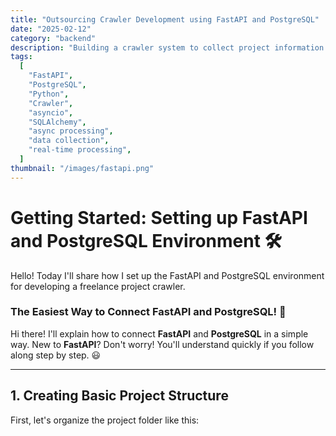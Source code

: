 ```yaml
---
title: "Outsourcing Crawler Development using FastAPI and PostgreSQL"
date: "2025-02-12"
category: "backend"
description: "Building a crawler system to collect project information from domestic and international freelance platforms using FastAPI and PostgreSQL"
tags:
  [
    "FastAPI",
    "PostgreSQL",
    "Python",
    "Crawler",
    "asyncio",
    "SQLAlchemy",
    "async processing",
    "data collection",
    "real-time processing",
  ]
thumbnail: "/images/fastapi.png"
---
```


# Getting Started: Setting up FastAPI and PostgreSQL Environment 🛠️

Hello! Today I'll share how I set up the FastAPI and PostgreSQL environment for developing a freelance project crawler.

### **The Easiest Way to Connect FastAPI and PostgreSQL! 🚀**

Hi there! I'll explain how to connect **FastAPI** and **PostgreSQL** in a simple way.
New to **FastAPI**? Don't worry! You'll understand quickly if you follow along step by step. 😃

---

## **1. Creating Basic Project Structure**

First, let's organize the project folder like this:
